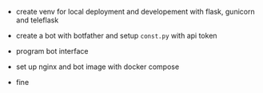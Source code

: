 - create venv for local deployment and developement with flask, gunicorn and teleflask
-  create a bot with botfather and setup `const.py` with api token
-  program bot interface

- set up nginx and bot image with docker compose
- fine
